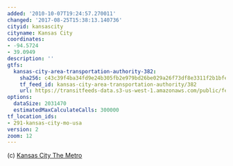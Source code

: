 ```yaml
---
added: '2010-10-07T19:24:57.270011'
changed: '2017-08-25T15:38:13.140736'
cityid: kansascity
cityname: Kansas City
coordinates:
- -94.5724
- 39.0949
description: ''
gtfs:
  kansas-city-area-transportation-authority-382:
    sha256: c43c39f4ba34fd9e24b305fb2e979bd26be029a26f73df8e3311f2b1bfe586fd
    tf_feed_id: kansas-city-area-transportation-authority/382
    url: https://transitfeeds-data.s3-us-west-1.amazonaws.com/public/feeds/kansas-city-area-transportation-authority/382/20170822/gtfs.zip
options:
  dataSize: 2031470
  estimatedMaxCalculateCalls: 300000
tf_location_ids:
- 291-kansas-city-mo-usa
version: 2
zoom: 12
---
```


(c) [Kansas City The Metro](http://www.kcata.org/)
